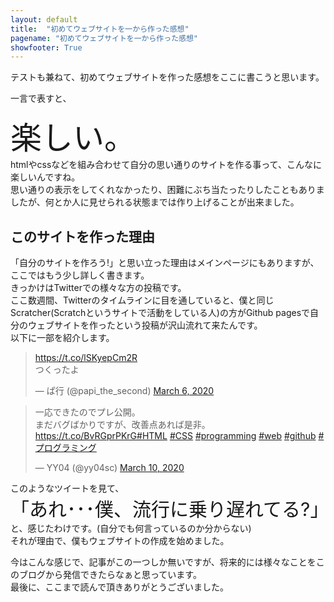 ```yaml
---
layout: default
title:  "初めてウェブサイトを一から作った感想"
pagename: "初めてウェブサイトを一から作った感想"
showfooter: True
---
```

テストも兼ねて、初めてウェブサイトを作った感想をここに書こうと思います。

一言で表すと、<br>
<div style="font-size:50px;">楽しい。</div>
htmlやcssなどを組み合わせて自分の思い通りのサイトを作る事って、こんなに楽しいんですね。<br>
思い通りの表示をしてくれなかったり、困難にぶち当たったりしたこともありましたが、何とか人に見せられる状態までは作り上げることが出来ました。

## このサイトを作った理由
「自分のサイトを作ろう!」と思い立った理由はメインページにもありますが、ここではもう少し詳しく書きます。<br>
きっかけはTwitterでの様々な方の投稿です。<br>
ここ数週間、Twitterのタイムラインに目を通していると、僕と同じScratcher(Scratchというサイトで活動をしている人)の方がGithub pagesで自分のウェブサイトを作ったという投稿が沢山流れて来たんです。<br>
以下に一部を紹介します。
<blockquote class="twitter-tweet"><p lang="ja" dir="ltr"><a href="https://t.co/lSKyepCm2R">https://t.co/lSKyepCm2R</a><br>つくったよ</p>&mdash; ぱ行 (@papi_the_second) <a href="https://twitter.com/papi_the_second/status/1235863038588121096?ref_src=twsrc%5Etfw">March 6, 2020</a></blockquote> <script async src="https://platform.twitter.com/widgets.js" charset="utf-8"></script>
<blockquote class="twitter-tweet"><p lang="ja" dir="ltr">一応できたのでプレ公開。<br>まだバグばかりですが、改善点あれば是非。<a href="https://t.co/BvRGprPKrG">https://t.co/BvRGprPKrG</a><a href="https://twitter.com/hashtag/HTML?src=hash&amp;ref_src=twsrc%5Etfw">#HTML</a> <a href="https://twitter.com/hashtag/CSS?src=hash&amp;ref_src=twsrc%5Etfw">#CSS</a> <a href="https://twitter.com/hashtag/programming?src=hash&amp;ref_src=twsrc%5Etfw">#programming</a> <a href="https://twitter.com/hashtag/web?src=hash&amp;ref_src=twsrc%5Etfw">#web</a> <a href="https://twitter.com/hashtag/github?src=hash&amp;ref_src=twsrc%5Etfw">#github</a> <a href="https://twitter.com/hashtag/%E3%83%97%E3%83%AD%E3%82%B0%E3%83%A9%E3%83%9F%E3%83%B3%E3%82%B0?src=hash&amp;ref_src=twsrc%5Etfw">#プログラミング</a></p>&mdash; YY04 (@yy04sc) <a href="https://twitter.com/yy04sc/status/1237307880971186176?ref_src=twsrc%5Etfw">March 10, 2020</a></blockquote> <script async src="https://platform.twitter.com/widgets.js" charset="utf-8"></script>
このようなツイートを見て、
<div style="font-size:30px;">「あれ･･･僕、流行に乗り遅れてる?」</div>
と、感じたわけです。(自分でも何言っているのか分からない)<br>
それが理由で、僕もウェブサイトの作成を始めました。<br>

今はこんな感じで、記事がこの一つしか無いですが、将来的には様々なことをこのブログから発信できたらなぁと思っています。<br>
最後に、ここまで読んで頂きありがとうございました。<br>